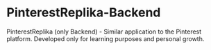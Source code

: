 # PinterestReplika-Backend
PinterestReplika (only Backend) - Similar application to the Pinterest platform. Developed only for learning purposes and personal growth.
